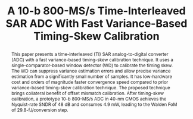---
title: A 10-b 800-MS/s Time-Interleaved SAR ADC With Fast Variance-Based Timing-Skew Calibration

authors:
- Jeonggoo Song
- Kareem Ragab
- Xiyuan Tang
- Nan Sun

publishDate: "2017-07-18"

summary: JSSC, 2017

abstract: "This paper presents a time-interleaved (TI) SAR analog-to-digital converter (ADC) with a fast variance-based timing-skew calibration technique. It uses a single-comparator-based window detector (WD) to calibrate the timing skew. The WD can suppress variance estimation errors and allow precise variance estimation from a significantly small number of samples. It has low-hardware cost and orders of magnitude faster convergence speed compared to prior variance-based timing-skew calibration technique. The proposed technique brings collateral benefit of offset mismatch calibration. After timing-skew calibration, a prototype 10-b 800-MS/s ADC in 40-nm CMOS achieves the Nyquist-rate SNDR of 48 dB and consumes 4.9 mW, leading to the Walden FoM of 29.8-fJ/conversion step."

publication_types: ["2"]

publication: "IEEE Journal of Solid-State Circuits ( Volume: 52, Issue: 10, Oct. 2017)"

tags:
- Offset calibration
- SAR analog-to-digital converter (ADC)
- time-interleaved (TI) ADC
- timing-skew calibration
- variance-based timing-skew calibration

links:
- name: IEEE Xplore
  url: https://ieeexplore.ieee.org/document/7983356/
---